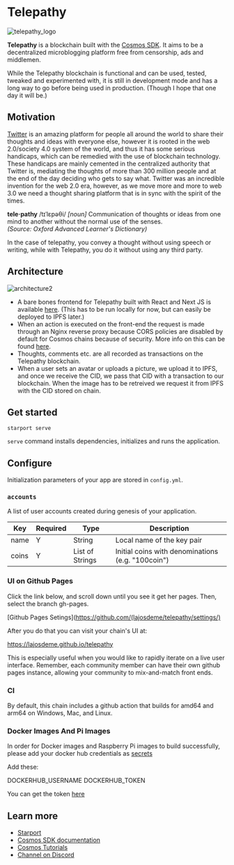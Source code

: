 # Telepathy
![telepathy_logo](https://user-images.githubusercontent.com/44027725/120887037-0fee5580-c5f1-11eb-803e-ec29fa00997c.png)


**Telepathy** is a blockchain built with the [Cosmos SDK](https://github.com/cosmos/cosmos-sdk). It aims to be a decentralized microblogging platform free from censorship, ads and middlemen.

While the Telepathy blockchain is functional and can be used, tested, tweaked and experimented with, it is still in development mode and has a long way to go before being used in production. (Though I hope that one day it will be.)

## Motivation
[Twitter](https://twitter.com) is an amazing platform for people all around the world to share their thoughts and ideas with everyone else, however it is rooted in the web 2.0/society 4.0 system of the world, and thus it has some serious handicaps, which can be remedied with the use of blockchain technology. These handicaps are mainly cemented in the centralized authority that Twitter is, mediating the thoughts of more than 300 million people and at the end of the day deciding who gets to say what. Twitter was an incredible invention for the web 2.0 era, however, as we move more and more to web 3.0 we need a thought sharing platform that is in sync with the spirit of the times. 

<b>tele·pathy</b> /tɪˈlɛpəθi/
<i>[noun]</i>
Communication of thoughts or ideas from one mind to another without the normal use of the senses. <br> <i>(Source: Oxford Advanced Learner's Dictionary)</i>

In the case of telepathy, you convey a thought without using speech or writing, while with Telepathy, you do it without using any third party.

## Architecture
![architecture2](https://user-images.githubusercontent.com/44027725/120889990-57c8a900-c600-11eb-8392-3a964c791920.jpg)
 
 * A bare bones frontend for Telepathy built with React and Next JS is available [here](https://github.com/lajosdeme/telepathy-frontend). (This has to be run locally for now, but can easily be deployed to IPFS later.)
 * When an action is executed on the front-end the request is made through an Nginx reverse proxy because CORS policies are disabled by default for Cosmos chains because of security. More info on this can be found [here](https://docs.cosmos.network/v0.39/interfaces/rest.html).
 * Thoughts, comments etc. are all recorded as transactions on the Telepathy blockchain.
 * When a user sets an avatar or uploads a picture, we upload it to IPFS, and once we receive the CID, we pass that CID with a transaction to our blockchain. When the image has to be retreived we request it from IPFS with the CID stored on chain.

## Get started

```
starport serve
```

`serve` command installs dependencies, initializes and runs the application.

## Configure

Initialization parameters of your app are stored in `config.yml`.

### `accounts`

A list of user accounts created during genesis of your application.

| Key   | Required | Type            | Description                                       |
| ----- | -------- | --------------- | ------------------------------------------------- |
| name  | Y        | String          | Local name of the key pair                        |
| coins | Y        | List of Strings | Initial coins with denominations (e.g. "100coin") |

### UI on Github Pages

Click the link below, and scroll down until you see it get her pages. Then, select the branch gh-pages.

[Github Pages Setings](https://github.com/(lajosdeme/telepathy/settings/)

After you do that you can visit your chain's UI at:

https://lajosdeme.github.io/telepathy

This is especially useful when you would like to rapidly iterate on a live user interface. Remember, each community member can have their own github pages instance, allowing your community to mix-and-match front ends.

### CI

By default, this chain includes a github action that builds for amd64 and arm64 on Windows, Mac, and Linux.

### Docker Images And Pi Images

In order for Docker images and Raspberry Pi images to build successfully, please add your docker hub credentials as [secrets](https://github.com/lajosdeme/telepathy/settings/secrets/actions)

Add these:

DOCKERHUB_USERNAME
DOCKERHUB_TOKEN

You can get the token [here](https://hub.docker.com/settings/security)

## Learn more

- [Starport](https://github.com/tendermint/starport)
- [Cosmos SDK documentation](https://docs.cosmos.network)
- [Cosmos Tutorials](https://tutorials.cosmos.network)
- [Channel on Discord](https://discord.gg/W8trcGV)

